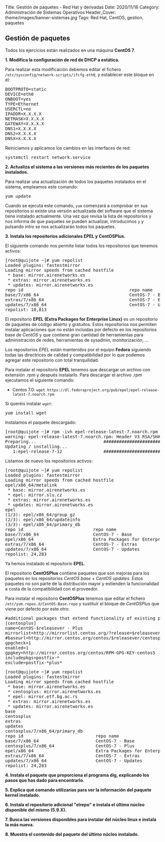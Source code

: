 Title: Gestión de paquetes - Red Hat y derivadas
Date: 2020/11/16
Category: Administración de Sistemas Operativos
Header_Cover: theme/images/banner-sistemas.jpg
Tags: Red Hat, CentOS, gestion, paquetes

## Gestión de paquetes

Todos los ejercicios están realizados en una máquina **CentOS 7**.

**1. Modifica la configuración de red de DHCP a estática.**

Para realizar esta modificación debemos editar el fichero `/etc/sysconfig/network-scripts/ifcfg-eth0`, y establecer este bloque en él:

<pre>
BOOTPROTO=static
DEVICE=eth0
ONBOOT=yes
TYPE=Ethernet
USERCTL=no
IPADDR=X.X.X.X
NETMASK=X.X.X.X
GATEWAY=X.X.X.X
DNS1=X.X.X.X
DNS2=X.X.X.X
DNSX=X.X.X.X
</pre>

Reiniciamos y aplicamos los cambios en las interfaces de red:

<pre>
systemctl restart network.service
</pre>

**2. Actualiza el sistema a las versiones más recientes de los paquetes instalados.**

Para realizar una actualización de todos los paquetes instalados en el sistema, empleamos este comando:

<pre>
yum update
</pre>

Cuando se ejecuta este comando, `yum` comenzará a comprobar en sus repositorios si existe una versión actualizada del software que el sistema tiene instalado actualmente. Una vez que revisa la lista de repositorios y nos informa de que paquetes se pueden actualizar, introducimos `y` y pulsando *intro* se nos actualizarán todos los paquetes.

**3. Instala los repositorios adicionales EPEL y CentOSPlus.**

El siguiente comando nos permite listar todos los repositorios que tenemos activos:

<pre>
[root@quijote ~]# yum repolist
Loaded plugins: fastestmirror
Loading mirror speeds from cached hostfile
 * base: mirror.airenetworks.es
 * extras: mirror.airenetworks.es
 * updates: mirror.airenetworks.es
repo id                                         repo name                                         status
base/7/x86_64                                   CentOS-7 - Base                                   10,072
extras/7/x86_64                                 CentOS-7 - Extras                                    448
updates/7/x86_64                                CentOS-7 - Updates                                   293
repolist: 10,813
</pre>

El repositorio **EPEL (Extra Packages for Enterprise Linux)** es un repositorio de paquetes de código abierto y gratuitos. Estos repositorios nos permiten instalar aplicaciones que no están incluidas por defecto en los repositorios base de *CentOS* y que contiene gran cantidad de herramientas para administración de redes, herramientas de sysadmin, monitorización, ...

Los repositorios *EPEL* están mantenidos por el equipo **Fedora** siguiendo todas las directrices de calidad y compatibilidad por lo que podemos agregar este repositorio con total tranquilidad.

Para instalar el repositorio **EPEL** tenemos que descargar un archivo con extensión *.rpm* y después instalarlo. Para descargar el archivo *.rpm* ejecutamos el siguiente comando:

- Centos 7.0: `wget https://dl.fedoraproject.org/pub/epel/epel-release-latest-7.noarch.rpm`

Si queréis instalar `wget`:

<pre>
yum install wget
</pre>

Instalamos el paquete descargado:

<pre>
[root@quijote ~]# rpm -ivh epel-release-latest-7.noarch.rpm
warning: epel-release-latest-7.noarch.rpm: Header V3 RSA/SHA256 Signature, key ID 352c64e5: NOKEY
Preparing...                          ################################# [100%]
Updating / installing...
   1:epel-release-7-12                ################################# [100%]
</pre>

Listamos de nuevo los repositorios activos:

<pre>
[root@quijote ~]# yum repolist
Loaded plugins: fastestmirror
Loading mirror speeds from cached hostfile
epel/x86_64/metalink                                                             |  14 kB  00:00:00     
 * base: mirror.airenetworks.es
 * epel: mirror.slu.cz
 * extras: mirror.airenetworks.es
 * updates: mirror.airenetworks.es
epel                                                                             | 4.7 kB  00:00:00     
(1/3): epel/x86_64/group_gz                                                      |  95 kB  00:00:00     
(2/3): epel/x86_64/updateinfo                                                    | 1.0 MB  00:00:01     
(3/3): epel/x86_64/primary_db                                                    | 6.9 MB  00:00:07     
repo id                           repo name                                                       status
base/7/x86_64                     CentOS-7 - Base                                                 10,072
epel/x86_64                       Extra Packages for Enterprise Linux 7 - x86_64                  13,470
extras/7/x86_64                   CentOS-7 - Extras                                                  448
updates/7/x86_64                  CentOS-7 - Updates                                                 293
repolist: 24,283
</pre>

Ya hemos instalado el repositorio **EPEL**.

El repositorio **CentOSPlus** contiene paquetes que son mejoras para los paquetes en los repositorios *CentOS base* + *CentOS updates*. Estos paquetes no son parte de la distribución mayor y extienden la funcionalidad a costa de la compatibilidad con el proveedor.

Para instalar el repositorio **CentOSPlus** tenemos que editar el fichero `/etc/yum.repos.d/CentOS-Base.repo` y sustituir el bloque de *CentOSPlus* que viene por defecto por este otro:

<pre>
#additional packages that extend functionality of existing packages
[centosplus]
name=CentOS-$releasever - Plus
mirrorlist=http://mirrorlist.centos.org/?release=$releasever&arch=$basearch&repo=centosplus
#baseurl=http://mirror.centos.org/centos/$releasever/centosplus/$basearch/
gpgcheck=1
enabled=1
gpgkey=http://mirror.centos.org/centos/RPM-GPG-KEY-centos5
includepkgs=postfix-*
exclude=postfix-*plus* 
</pre>


<pre>
[root@quijote ~]# yum repolist
Loaded plugins: fastestmirror
Loading mirror speeds from cached hostfile
 * base: mirror.airenetworks.es
 * centosplus: mirror.airenetworks.es
 * epel: mirror.etf.bg.ac.rs
 * extras: mirror.airenetworks.es
 * updates: mirror.airenetworks.es
base                                                                             | 3.6 kB  00:00:00     
centosplus                                                                       | 2.9 kB  00:00:00     
extras                                                                           | 2.9 kB  00:00:00     
updates                                                                          | 2.9 kB  00:00:00     
centosplus/7/x86_64/primary_db                                                   | 1.2 MB  00:00:00     
repo id                            repo name                                                      status
base/7/x86_64                      CentOS-7 - Base                                                10,072
centosplus/7/x86_64                CentOS-7 - Plus                                                  0+34
epel/x86_64                        Extra Packages for Enterprise Linux 7 - x86_64                 13,470
extras/7/x86_64                    CentOS-7 - Extras                                                 448
updates/7/x86_64                   CentOS-7 - Updates                                                293
repolist: 24,283
</pre>













**4. Instala el paquete que proporciona el programa dig, explicando los pasos que has dado para encontrarlo.**



**5. Explica qué comando utilizarías para ver la información del paquete kernel instalado.**



**6. Instala el repositorio adicional "elrepo" e instala el último núcleo disponible del mismo (5.9.X).**



**7. Busca las versiones disponibles para instalar del núcleo linux e instala la más nueva.**



**8. Muestra el contenido del paquete del último núcleo instalado.**
